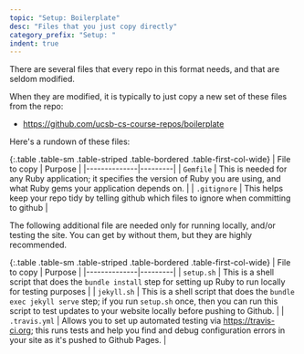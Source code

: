 ```yaml
---
topic: "Setup: Boilerplate"
desc: "Files that you just copy directly"
category_prefix: "Setup: "
indent: true
---
```


There are several files that every repo in this format needs, and that are seldom modified.

When they are modified, it is typically to just copy a new set of these files from the repo:

* <https://github.com/ucsb-cs-course-repos/boilerplate>

Here's a rundown of these files:


<style>
.table-first-col-wide td:first-of-type { 
  width: 15em; 
}

</style>

{:.table .table-sm .table-striped .table-bordered .table-first-col-wide}
| File to copy | Purpose |
|--------------|---------|
| `Gemfile`    | This is needed for any Ruby application; it specifies the version of Ruby you are using, and what Ruby gems your application depends on. |
| `.gitignore`    | This helps keep your repo tidy by telling github which files to ignore when committing to github |

The following additional file are needed only for running locally, and/or testing the site.   You can get by without them, but they are highly recommended.

{:.table .table-sm .table-striped .table-bordered .table-first-col-wide}
| File to copy | Purpose |
|--------------|---------|
| `setup.sh`   | This is a shell script that does the `bundle install` step for setting up Ruby to run locally for testing purposes | 
| `jekyll.sh`   | This is a shell script that does the `bundle exec jekyll serve` step; if you run `setup.sh` once, then you can run this script to test updates to your website locally before pushing to Github. | 
| `.travis.yml` | Allows you to set up automated testing via <https://travis-ci.org>; this runs tests and help you find and debug configuration errors in your site as it's pushed to Github Pages. | 

